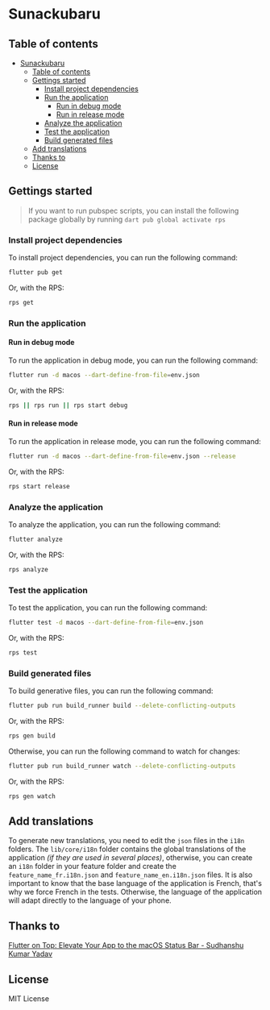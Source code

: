 # Sunackubaru

## Table of contents

- [Sunackubaru](#sunackubaru)
  - [Table of contents](#table-of-contents)
  - [Gettings started](#gettings-started)
    - [Install project dependencies](#install-project-dependencies)
    - [Run the application](#run-the-application)
      - [Run in debug mode](#run-in-debug-mode)
      - [Run in release mode](#run-in-release-mode)
    - [Analyze the application](#analyze-the-application)
    - [Test the application](#test-the-application)
    - [Build generated files](#build-generated-files)
  - [Add translations](#add-translations)
  - [Thanks to](#thanks-to)
  - [License](#license)

## Gettings started

> If you want to run pubspec scripts, you can install the following package globally by running `dart pub global activate rps`

### Install project dependencies

To install project dependencies, you can run the following command:

```bash
flutter pub get
```

Or, with the RPS:

```bash
rps get
```

### Run the application

#### Run in debug mode

To run the application in debug mode, you can run the following command:

```bash
flutter run -d macos --dart-define-from-file=env.json
```

Or, with the RPS:

```bash
rps || rps run || rps start debug
```

#### Run in release mode

To run the application in release mode, you can run the following command:

```bash
flutter run -d macos --dart-define-from-file=env.json --release
```

Or, with the RPS:

```bash
rps start release
```

### Analyze the application

To analyze the application, you can run the following command:

```bash
flutter analyze
```

Or, with the RPS:

```bash
rps analyze
```

### Test the application

To test the application, you can run the following command:

```bash
flutter test -d macos --dart-define-from-file=env.json
```

Or, with the RPS:

```bash
rps test
```

### Build generated files

To build generative files, you can run the following command:

```bash
flutter pub run build_runner build --delete-conflicting-outputs
```

Or, with the RPS:

```bash
rps gen build
```

Otherwise, you can run the following command to watch for changes:

```bash
flutter pub run build_runner watch --delete-conflicting-outputs
```

Or, with the RPS:

```bash
rps gen watch
```

## Add translations

To generate new translations, you need to edit the `json` files in the `i18n` folders. The `lib/core/i18n` folder contains the global translations of the application _(if they are used in several places)_, otherwise, you can create an `i18n` folder in your feature folder and create the `feature_name_fr.i18n.json` and `feature_name_en.i18n.json` files. It is also important to know that the base language of the application is French, that's why we force French in the tests. Otherwise, the language of the application will adapt directly to the language of your phone.

## Thanks to

[Flutter on Top: Elevate Your App to the macOS Status Bar - Sudhanshu Kumar Yadav](https://dev.to/sky1095/flutter-on-top-elevate-your-app-to-the-macos-status-bar-1lfh)

## License

MIT License
